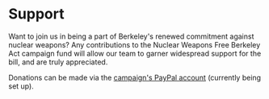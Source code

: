 # Support

Want to join us in being a part of Berkeley's renewed commitment against nuclear weapons? Any contributions to the Nuclear Weapons Free Berkeley Act campaign fund will allow our team to garner widespread support for the bill, and are truly appreciated.

Donations can be made via the [campaign's PayPal account]() (currently being set up). 
